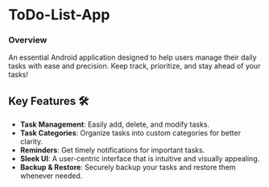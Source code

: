 # ToDo-List-App

### Overview
An essential Android application designed to help users manage their daily tasks with ease and precision. Keep track, prioritize, and stay ahead of your tasks!

## Key Features 🛠

- **Task Management**: Easily add, delete, and modify tasks.
- **Task Categories**: Organize tasks into custom categories for better clarity.
- **Reminders**: Get timely notifications for important tasks.
- **Sleek UI**: A user-centric interface that is intuitive and visually appealing.
- **Backup & Restore**: Securely backup your tasks and restore them whenever needed.

